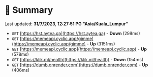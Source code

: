 # 📖 Summary
Last updated: **31/7/2023, 12:27:51 PG "Asia/Kuala_Lumpur"**

- `GET` [https://hst.aytea.ga](https://hst.aytea.ga) - **Down** (298ms)
- `GET` [https://memeapi.cyclic.app/gimme](https://memeapi.cyclic.app/gimme) - **Up** (3151ms)
- `GET` [https://memeapi.cyclic.app](https://memeapi.cyclic.app) - **Up** (578ms)
- `GET` [https://klik.ml/health](https://klik.ml/health) - **Down** (154ms)
- `GET` [https://dumb.onrender.com](https://dumb.onrender.com) - **Up** (406ms)
